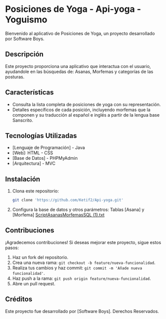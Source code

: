# Posiciones de Yoga - Api-yoga - Yoguismo

Bienvenido al aplicativo de Posiciones de Yoga, un proyecto desarrollado por Software Boys.

## Descripción

Este proyecto proporciona una aplicativo que interactua con el usuario, ayudandole en las búsquedas de: Asanas, Morfemas y categorías de las posturas.

## Características

- Consulta la lista completa de posiciones de yoga con su representación.
- Detalles específicos de cada posición, incluyendo morfemas que la componen y su traducción al español e inglés a partir de la lengua base Sanscrito.

## Tecnologías Utilizadas
- [Lenguaje de Programación] - Java
- [Web]: HTML - CSS
- [Base de Datos] - PHPMyAdmin
- [Arquitectura] - MVC
## Instalación

1. Clona este repositorio:

    ```bash
    git clone 'https://github.com/Ketif2/Api-yoga.git'
    ```

3. Configura la base de datos y otros parámetros: Tablas [Asana] y [Morfema]
[ScriptAsanasMorfemasSQL (1).txt](https://github.com/Ketif2/Api-yoga/files/13601761/ScriptAsanasMorfemasSQL.1.txt)

## Contribuciones

¡Agradecemos contribuciones! Si deseas mejorar este proyecto, sigue estos pasos:

1. Haz un fork del repositorio.
2. Crea una nueva rama: `git checkout -b feature/nueva-funcionalidad`.
3. Realiza tus cambios y haz commit: `git commit -m 'Añade nueva funcionalidad'`.
4. Haz push a la rama: `git push origin feature/nueva-funcionalidad`.
5. Abre un pull request.

## Créditos

Este proyecto fue desarrollado por [Software Boys]. Derechos Reservados.


